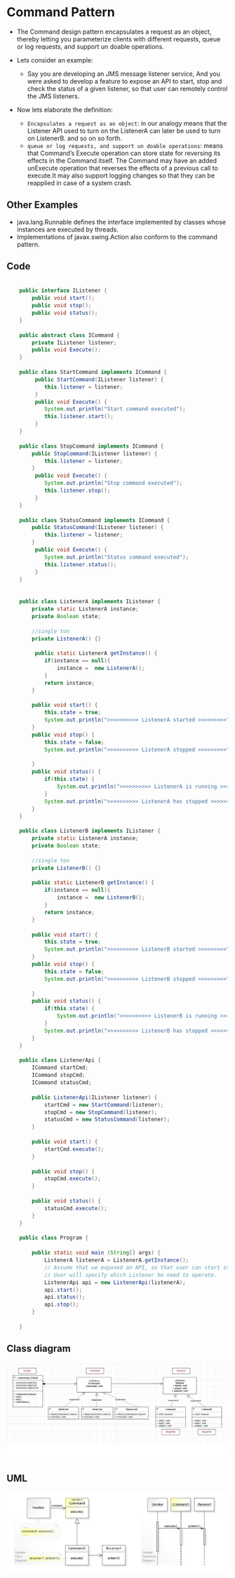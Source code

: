 <!--
author: "Avinash Gurugubelli",
title: "Command Design Pattern",
description: "Explores the Command design pattern which encapsulates requests as objects, allowing for parameterization and queuing of commands with Java examples.",
tags: ["Command Pattern", "Design Patterns", "Behavioral", "Java", "OOP", "Request Handling"],
references: []
-->

# Command Pattern

- The Command design pattern encapsulates a request as an object, thereby letting you parameterize clients with different requests, queue or log requests, and support un doable operations.

- Lets consider an example:

  - Say you are developing an JMS message listener service, And you were asked to develop a feature to expose an API to start, stop and check the status of a given listener, so that user can remotely control the JMS listeners.

- Now lets elaborate  the definition:
  
  - `Encapsulates a request as an object`:   in our analogy means that the Listener API used to turn on the ListenerA can later be used to turn on ListenerB. and so on so forth.
  - `queue or log requests, and support un doable operations`: means that Command’s Execute operation can store state for reversing its effects in the Command itself. The Command may have an added unExecute operation that reverses the effects of a previous call to execute.It may also support logging changes so that they can be reapplied in case of a system crash.

## Other Examples

- java.lang.Runnable defines the interface implemented by classes whose instances are executed by threads.
- Implementations of javax.swing.Action also conform to the command pattern.

## Code

``` Java

    public interface IListener {
        public void start();
        public void stop();
        public void status();
    }

    public abstract class ICommand {
        private IListener listener;
        public void Execute();
    }

    public class StartCommand implements ICommand {
         public StartCommand(IListener listener) {
            this.listener = listener;
         }
         public void Execute() {
            System.out.println("Start command executed");
            this.listener.start();
         }
    }

    public class StopCommand implements ICommand {
        public StopCommand(IListener listener) {
            this.listener = listener;
        }
         public void Execute() {
            System.out.println("Stop command executed");
            this.listener.stop();
         }
    }

    public class StatusCommand implements ICommand {
        public StatusCommand(IListener listener) {
            this.listener = listener;
        }
         public void Execute() {
            System.out.println("Status command executed");
            this.listener.status();
         }
    }


    public class ListenerA implements IListener {
        private static ListenerA instance;
        private Boolean state;

        //single ton
        private ListenerA() {}

         public static ListenerA getInstance() {
            if(instance == null){
                instance =  new ListenerA();
            }
            return instance;
        }

        public void start() {
            this.state = true;
            System.out.println(">>>>>>>>>> ListenerA started >>>>>>>>>");
        }
        public void stop() {
            this.state = false;
            System.out.println(">>>>>>>>>> ListenerA stopped >>>>>>>>>");

        }
        public void status() {
            if(this.state) {
                System.out.println(">>>>>>>>>> ListenerA is running >>>>>>>>>");
            }
            System.out.println(">>>>>>>>>> ListenerA has stopped >>>>>>>>>");
        }
    }

    public class ListenerB implements IListener {
        private static ListenerA instance;
        private Boolean state;

        //single ton
        private ListenerB() {}

        public static ListenerB getInstance() {
            if(instance == null){
                instance =  new ListenerB();
            }
            return instance;
        }

        public void start() {
            this.state = true;
            System.out.println(">>>>>>>>>> ListenerB started >>>>>>>>>");
        }
        public void stop() {
            this.state = false;
            System.out.println(">>>>>>>>>> ListenerB stopped >>>>>>>>>");

        }
        public void status() {
            if(this.state) {
                System.out.println(">>>>>>>>>> ListenerB is running >>>>>>>>>");
            }
            System.out.println(">>>>>>>>>> ListenerB has stopped >>>>>>>>>");
        }
    }

    public class ListenerApi {
        ICommand startCmd;
        ICommand stopCmd;
        ICommand statusCmd;

        public ListenerApi(IListener listener) {
            startCmd = new StartCommand(listener);
            stopCmd = new StopCommand(listener);
            statusCmd = new StatusCommand(listener);
        }

        public void start() {
            startCmd.execute();
        }

        public void stop() {
            stopCmd.execute();
        }

        public void status() {
            statusCmd.execute();
        }
    }

    public class Program {

        public static void main (String[] args) {
            ListenerA listenerA = ListenerA.getInstance();
            // Assume that we exposed an API, so that user can start stop and the status of the listener remotely.
            // User will specify which Listener he need to operate.
            ListenerApi api = new ListenerApi(listenerA);
            api.start();
            api.status();
            api.stop();
        }

    }

```

## Class diagram

![alt](../resources/command-pattern-class-diagramPNG.PNG)

## UML

![alt](../resources/W3sDesign_Command_Design_Pattern_UML.jpg)
